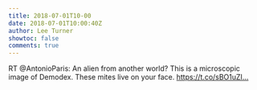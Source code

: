```yaml
---
title: 2018-07-01T10-00
date: 2018-07-01T10:00:40Z
author: Lee Turner
showtoc: false
comments: true
---
```


RT @AntonioParis: An alien from another world? This is a microscopic image of  Demodex. These mites live on your face. https://t.co/sBO1uZI…


